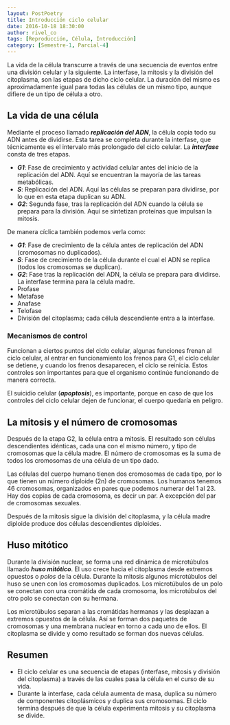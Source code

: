 ```yaml
---
layout: PostPoetry
title: Introducción ciclo celular
date: 2016-10-18 18:30:00
author: rivel_co
tags: [Reproducción, Célula, Introducción]
category: [Semestre-1, Parcial-4]
---
```


La vida de la célula transcurre a través de una secuencia de eventos entre una división celular y la siguiente. La interfase, la mitosis y la división del citoplasma, son las etapas de dicho ciclo celular. La duración del mismo es aproximadamente igual para todas las células de un mismo tipo, aunque difiere de un tipo de célula a otro.

## La vida de una célula

Mediante el proceso llamado ***replicación del ADN***, la célula copia todo su ADN antes de dividirse. Esta tarea se completa durante la interfase, que técnicamente es el intervalo más prolongado del ciclo celular. La ***interfase*** consta de tres etapas.

- ***G1***: Fase de crecimiento y actividad celular antes del inicio de la replicación del ADN. Aquí se encuentran la mayoría de las tareas metabólicas.
- ***S***: Replicación del ADN. Aquí las células se preparan para dividirse, por lo que en esta etapa duplican su ADN.
- ***G2***: Segunda fase, tras la replicación del ADN cuando la célula se prepara para la división. Aquí se sintetizan proteínas que impulsan la mitosis.

De manera cíclica también podemos verla como:

- ***G1***: Fase de crecimiento de la célula antes de replicación del ADN (cromosomas no duplicados).
- ***S***: Fase de crecimiento de la célula durante el cual el ADN se replica (todos los cromosomas se duplican).
- ***G2***: Fase tras la replicación del ADN, la célula se prepara para dividirse. La interfase termina para la célula madre.
- Profase
- Metafase
- Anafase
- Telofase
- División del citoplasma; cada célula descendiente entra a la interfase.

### Mecanismos de control

Funcionan a ciertos puntos del ciclo celular, algunas funciones frenan al ciclo celular, al entrar en funcionamiento los frenos para G1, el ciclo celular se detiene, y cuando los frenos desaparecen, el ciclo se reinicia. Estos controles son importantes para que el organismo continúe funcionando de manera correcta.

El suicidio celular (***apoptosis***), es importante, porque en caso de que los controles del ciclo celular dejen de funcionar, el cuerpo quedaría en peligro.

## La mitosis y el número de cromosomas

Después de la etapa G2, la célula entra a mitosis. El resultado son células descendientes idénticas, cada una con el mismo número, y tipo de cromosomas que la célula madre. El número de cromosomas es la suma de todos los cromosomas de una célula de un tipo dado.

Las células del cuerpo humano tienen dos cromosomas de cada tipo, por lo que tienen un número diploide (2n) de cromosomas. Los humanos tenemos 46 cromosomas, organizados en pares que podemos numerar del 1 al 23. Hay dos copias de cada cromosoma, es decir un par. A excepción del par de cromosomas sexuales.

Después de la mitosis sigue la división del citoplasma, y la célula madre diploide produce dos células descendientes diploides.

## Huso mitótico

Durante la división nuclear, se forma una red dinámica de microtúbulos llamado ***huso mitótico***. El uso crece hacia el citoplasma desde extremos opuestos o *polos* de la célula. Durante la mitosis algunos microtúbulos del huso se unen con los cromosomas duplicados. Los microtúbulos  de un polo se conectan con una cromátida de cada cromosoma, los microtúbulos del otro polo se conectan con su hermana.

Los microtúbulos separan a las cromátidas hermanas y las desplazan a extremos opuestos de la célula. Así se forman dos paquetes de cromosomas y una membrana nuclear en torno a cada uno de ellos. El citoplasma se divide y como resultado se forman dos nuevas células.

## Resumen

- El ciclo celular es una secuencia de etapas (interfase, mitosis y división del citoplasma) a través de las cuales pasa la célula en el curso de su vida.
- Durante la interfase, cada célula aumenta de masa, duplica su número de componentes citoplásmicos y duplica sus cromosomas. El ciclo termina después de que la célula experimenta mitosis y su citoplasma se divide.
